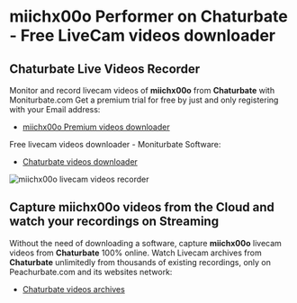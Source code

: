 # miichx00o Performer on Chaturbate - Free LiveCam videos downloader

## Chaturbate Live Videos Recorder

Monitor and record livecam videos of **miichx00o** from **Chaturbate** with Moniturbate.com
Get a premium trial for free by just and only registering with your Email address:
* [miichx00o Premium videos downloader](https://moniturbate.com/request-demo-licence-key.html)

Free livecam videos downloader - Moniturbate Software:
* [Chaturbate videos downloader](https://moniturbate.com/moniturbate-download-software.html)

![miichx00o livecam videos recorder](https://peachurnet.com/templates/moniturbate-software.png)


## Capture miichx00o videos from the Cloud and watch your recordings on Streaming

Without the need of downloading a software, capture **miichx00o** livecam videos from **Chaturbate** 100% online.
Watch Livecam archives from **Chaturbate** unlimitedly from thousands of existing recordings, only on Peachurbate.com and its websites network:
* [Chaturbate videos archives](https://peachurnet.com/)